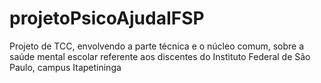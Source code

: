 # projetoPsicoAjudaIFSP
Projeto de TCC, envolvendo a parte técnica e o núcleo comum, sobre a saúde mental escolar referente aos discentes do Instituto Federal de São Paulo, campus Itapetininga
